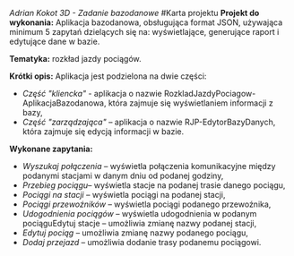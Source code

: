 *Adrian Kokot 3D - Zadanie bazodanowe*
#Karta projektu
**Projekt do wykonania:**
Aplikacja bazodanowa, obsługująca format JSON, używająca minimum 5 zapytań dzielących się na: wyświetlające, generujące raport i edytujące dane w bazie.

**Tematyka:** rozkład jazdy pociągów.

**Krótki opis:**
Aplikacja jest podzielona na dwie części:
* *Część "kliencka"* - aplikacja o nazwie RozkladJazdyPociagow-AplikacjaBazodanowa, która zajmuje się wyświetlaniem informacji z bazy,
* *Część "zarządzająca"* – aplikacja o nazwie RJP-EdytorBazyDanych, która zajmuje się edycją informacji w bazie.

**Wykonane zapytania:**
* *Wyszukaj połączenia* – wyświetla połączenia komunikacyjne między podanymi stacjami w danym dniu od podanej godziny,
* *Przebieg pociągu*– wyświetla stacje na podanej trasie danego pociągu,
* *Pociągi na stacji* – wyświetla pociągi na podanej stacji,
* *Pociągi przewoźników* – wyświetla pociągi podanego przewoźnika,
* *Udogodnienia pociągów* – wyświetla udogodnienia w podanym pociąguEdytuj stacje – umożliwia zmianę nazwy podanej stacji,
* *Edytuj pociąg* – umożliwia zmianę nazwy podanego pociągu,
* *Dodaj przejazd* – umożliwia dodanie trasy podanemu pociągowi.
